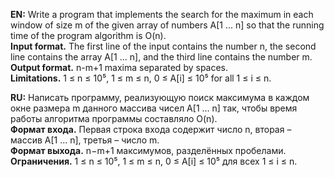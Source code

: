 <b>EN:</b> Write a program that implements the search for the maximum in each window of size m of the given array of numbers A[1 ... n] so that the running time of the program algorithm is O(n).  
<b>Input format.</b> The first line of the input contains the number n, the second line contains the array A[1 ... n], and the third line contains the number m.  
<b>Output format.</b> n-m+1 maxima separated by spaces.  
<b>Limitations.</b> 1 ≤ n ≤ 10⁵, 1 ≤ m ≤ n, 0 ≤ A[i] ≤ 10⁵ for all 1 ≤ i ≤ n.  

<b>RU:</b> Написать программу, реализующую поиск максимума в каждом окне размера m данного массива чисел A[1 … n] так, чтобы время работы алгоритма программы составляло O(n).  
<b>Формат входа.</b> Первая строка входа содержит число n, вторая – массив A[1 ... n], третья – число m.  
<b>Формат выхода.</b> n−m+1 максимумов, разделённых пробелами.  
<b>Ограничения.</b> 1 ≤ n ≤ 10⁵, 1 ≤ m ≤ n, 0 ≤ A[i] ≤ 10⁵ для всех 1 ≤ i ≤ n.  
